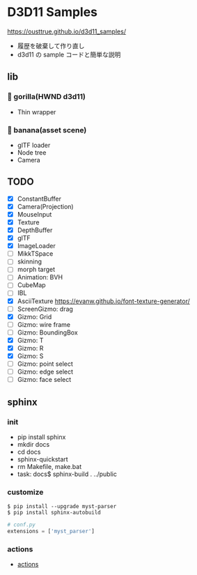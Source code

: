 # D3D11 Samples

<https://ousttrue.github.io/d3d11_samples/>

* 履歴を破棄して作り直し
* d3d11 の sample コードと簡単な説明

## lib

### 🦍 gorilla(HWND d3d11)
* Thin wrapper

### 🍌 banana(asset scene)
* glTF loader
* Node tree
* Camera

## TODO

* [x] ConstantBuffer
* [x] Camera(Projection)
* [x] MouseInput
* [x] Texture
* [x] DepthBuffer
* [x] glTF
* [x] ImageLoader
* [ ] MikkTSpace
* [ ] skinning
* [ ] morph target
* [ ] Animation: BVH
* [ ] CubeMap
* [ ] IBL
* [x] AsciiTexture <https://evanw.github.io/font-texture-generator/>
* [ ] ScreenGizmo: drag
* [x] Gizmo: Grid
* [ ] Gizmo: wire frame
* [ ] Gizmo: BoundingBox
* [x] Gizmo: T
* [x] Gizmo: R
* [x] Gizmo: S
* [ ] Gizmo: point select
* [ ] Gizmo: edge select
* [ ] Gizmo: face select

## sphinx
### init

* pip install sphinx
* mkdir docs
* cd docs
* sphinx-quickstart
* rm Makefile, make.bat
* task: docs$ sphinx-build . ../public

### customize

```
$ pip install --upgrade myst-parser
$ pip install sphinx-autobuild
```

```py
# conf.py
extensions = ['myst_parser']
```

### actions

* [actions](./.github/workflows/sphinx.yml)
